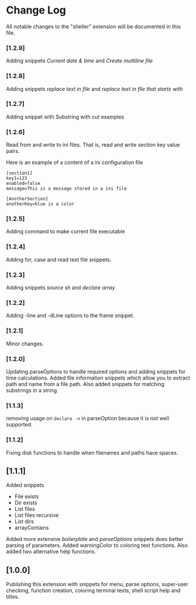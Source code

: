 # Change Log

All notable changes to the "sheller" extension will be documented in this file.

### [1.2.9]
Adding snippets *Current date & time* and *Create multiline file*
### [1.2.8]
Adding snippets *replace text in file* and *replace text in file that starts with*
### [1.2.7]
Adding snippet with Substring with cut examples

### [1.2.6]
Read from and write to ini files.  That is, read and write section key value pairs.

Here is an example of a content of a ini configuration file
```
[section1]
key1=123
enabled=false
message=This is a message stored in a ini file

[AnotherSection]
anotherKey=blue is a color

```
### [1.2.5]
Adding command to make current file executable
### [1.2.4]
Adding for, case and read text file snippets.
### [1.2.3]
Adding snippets *source sh* and *declare array*
### [1.2.2]
Adding -line and -dLine options to the frame snippet.

### [1.2.1]
Minor changes.

### [1.2.0]
Updating parseOptions to handle required options and adding snippets for time
calculations.  Added file information snippets which allow you to extract path
and name from a file path.  Also added snippets for matching substrings in a string.

### [1.1.3]
removing usage on `declare -n` in parseOption because it is not well supported.

### [1.1.2]
Fixing disk functions to handle when filenames and paths have spaces.

## [1.1.1]
Added snippets
  - File exists
  - Dir exists
  - List files
  - List files recursive
  - List dirs
  - arrayContains

Added more extensive *boilerplate* and *parseOptions* snippets does better
parsing of parameters.  Added warningColor to coloring text functions.
Also added two alternative help functions.

## [1.0.0]

Publishing this extension with snippets for menu, parse options, super-user 
checking, function creation, coloring terminal texts, shell script help and titles. 